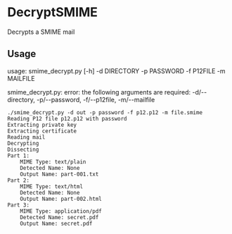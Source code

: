 # DecryptSMIME

Decrypts a SMIME mail

## Usage
usage: smime_decrypt.py [-h] -d DIRECTORY -p PASSWORD -f P12FILE -m MAILFILE

smime_decrypt.py: error: the following arguments are required: -d/--directory, -p/--password, -f/--p12file, -m/--mailfile

```
./smime_decrypt.py -d out -p password -f p12.p12 -m file.smime
Reading P12 file p12.p12 with password
Extracting private key
Extracting certificate
Reading mail
Decrypting
Dissecting
Part 1: 
	MIME Type: text/plain
	Detected Name: None
	Output Name: part-001.txt
Part 2: 
	MIME Type: text/html
	Detected Name: None
	Output Name: part-002.html
Part 3: 
	MIME Type: application/pdf
	Detected Name: secret.pdf
	Output Name: secret.pdf
```

